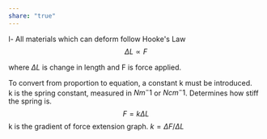 ```yaml
---  
share: "true"  
---  
```

  
l- All materials which can deform follow Hooke's Law $$\Delta L \propto F$$  
  
where $\Delta L$ is change in length and F is force applied.  
  
To convert from proportion to equation, a constant k must be introduced.  
k is the spring constant, measured in $Nm^-1$ or $Ncm^-1$. Determines how stiff the spring is.  
$$F = k\Delta L$$ k is the gradient of force extension graph. $k = \Delta F/\Delta L$  

